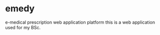 # emedy
e-medical prescription web application platform
this is a web application used for my BSc. 

